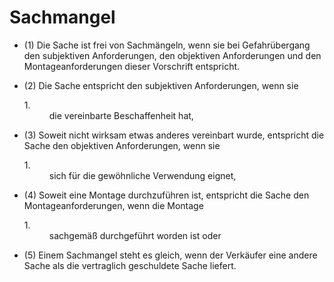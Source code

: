 # Sachmangel

- (1) Die Sache ist frei von Sachmängeln, wenn sie bei Gefahrübergang den subjektiven Anforderungen, den objektiven Anforderungen und den Montageanforderungen dieser Vorschrift entspricht.

- (2) Die Sache entspricht den subjektiven Anforderungen, wenn sie <dl><dt>1.</dt><dd style="font-weight:normal;font-style:normal;text-decoration:none;"><div>die vereinbarte Beschaffenheit hat,

- (3) Soweit nicht wirksam etwas anderes vereinbart wurde, entspricht die Sache den objektiven Anforderungen, wenn sie <dl><dt>1.</dt><dd style="font-weight:normal;font-style:normal;text-decoration:none;"><div>sich für die gewöhnliche Verwendung eignet,

- (4) Soweit eine Montage durchzuführen ist, entspricht die Sache den Montageanforderungen, wenn die Montage <dl><dt>1.</dt><dd style="font-weight:normal;font-style:normal;text-decoration:none;"><div>sachgemäß durchgeführt worden ist oder

- (5) Einem Sachmangel steht es gleich, wenn der Verkäufer eine andere Sache als die vertraglich geschuldete Sache liefert.

